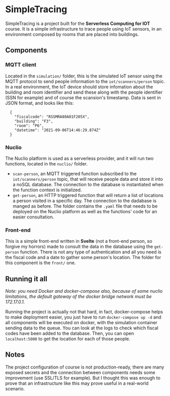 # SimpleTracing
SimpleTracing is a project built for the __Serverless Computing for IOT__ course. It is a simple infrastructure to trace people using IoT sensors, in an environment composed by rooms that are placed into buildings. 
## Components
### MQTT client
Located in the `simulation/` folder, this is the simulated IoT sensor using the MQTT protocol to send people information to the `iot/scanners/person` topic.
In a real environment, the IoT device should store infomation about the building and room identifier and send these along with the people identifier (SSN for example)
and of course the scansion's timestamp.
Data is sent in JSON format, and looks like this: 
  ```
    {
      "fiscalcode": "RSSMRA80A01F205X",
      "building": "F3",
      "room": "P6",
      "datetime": "2021-09-06T14:46:29.874Z"
    }
  ```
### Nuclio
The Nuclio platform is used as a serverless provider, and it will run two functions, located in the `nuclio/` folder.
- `scan-person`, an MQTT triggered function subscribed to the `iot/scanners/person` topic, that will receive people data and store it into a noSQL database. The connection to the database is instantiated when the function context is initialized.
- `get-person`, an HTTP triggered function that will return a list of locations a person visited in a specific day. The connection to the dadabase is manged as before.
The folder contains the `.yaml` file that needs to be deployed on the Nuclio platform as well as the functions' code for an easier consultation.

### Front-end
This is a simple front-end written in __Svelte__ (not a front-end person, so forgive my horrors) made to consult the data in the database using the `get-person` function. There is not any type of authentication and all you need is the fiscal code and a date to gather some person's location. The folder for this component is the `front/` one.

## Running it all
_Note: you need Docker and docker-compose also, because of some nuclio limitations, the default gateway of the docker bridge network must be 172.17.0.1._

Running the project is actually not that hard, in fact, docker-compose helps to make deployment easier,
you just have to run `docker-compose up -d` and all components will be executed on docker, with the simulation container sending data to the queue.
You can look at the logs to check which fiscal codes have been added to the database. Then, you can open `localhost:5000` to get the location for each of those people.

## Notes
The project configuration of course is not production-ready, there are many exposed secrets and the connection between components needs some improvement (use SSL/TLS for example). But I thought this was enough to prove that an infrastructure like this may prove useful in a real-world scenario.